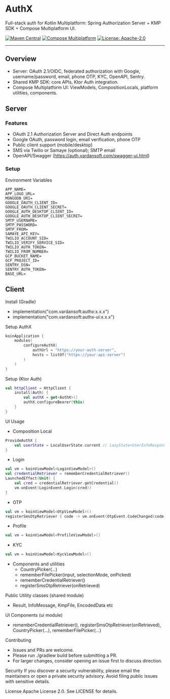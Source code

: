 # AuthX

Full-stack auth for Kotlin Multiplatform: Spring Authorization Server + KMP SDK + Compose Multiplatform UI.

[![Maven Central](https://maven-badges.herokuapp.com/maven-central/com.vardansoft/authx/badge.svg)](https://maven-badges.herokuapp.com/maven-central/com.vardansoft/authx)
[![Compose Multiplatform](https://img.shields.io/badge/Compose-Multiplatform-42a5f5)](https://www.jetbrains.com/lp/compose-multiplatform/)
[![License: Apache-2.0](https://img.shields.io/badge/License-Apache_2.0-green.svg)](LICENSE)

---

## Overview
- Server: OAuth 2.1/OIDC, federated authorization with Google, username/password, email, phone OTP, KYC, OpenAPI, Sentry.
- Shared KMP SDK: core APIs, Ktor Auth integration.
- Compose Multiplatform UI: ViewModels, CompositionLocals, platform utilities, components.

## Server
### Features
- OAuth 2.1 Authorization Server and Direct Auth endpoints
- Google OAuth, password login, email verification, phone OTP
- Public client support (mobile/desktop)
- SMS via Twilio or Samaye (optional); SMTP email
- OpenAPI/Swagger (https://auth.vardansoft.com/swagger-ui.html)


### Setup
Environment Variables
```
APP_NAME=
APP_LOGO_URL=
MONGODB_URI=
GOOGLE_OAUTH_CLIENT_ID=
GOOGLE_OAUTH_CLIENT_SECRET=
GOOGLE_AUTH_DESKTOP_CLIENT_ID=
GOOGLE_AUTH_DESKTOP_CLIENT_SECRET=
SMTP_USERNAME=
SMTP_PASSWORD=
SMTP_FROM=
SAMAYE_API_KEY=
TWILIO_ACCOUNT_SID=
TWILIO_VERIFY_SERVICE_SID=
TWILIO_AUTH_TOKEN=
TWILIO_FROM_NUMBER=
GCP_BUCKET_NAME=
GCP_PROJECT_ID=
SENTRY_DSN=
SENTRY_AUTH_TOKEN=
BASE_URL=
```

## Client
Install (Gradle)
- implementation("com.vardansoft:authx:x.x.x")
- implementation("com.vardansoft:authx-ui:x.x.x")

Setup AuthX
```kotlin
koinApplication {
    modules(
        configureAuthX(
            authUrl = "https://your-auth-server",
            hosts = listOf("https://your-api-server")
        )
    )
}
```

Setup (Ktor Auth)
```kotlin
val httpClient = HttpClient {
    install(Auth) {
        val authX = get<AuthX>()
        authX.configureBearer(this)
    }
}
```

UI Usage
- Composition Local
```kotlin
ProvideAuthX {
    val userState = LocalUserState.current // LazyState<UserInfoResponse>
}
```
- Login
```kotlin
val vm = koinViewModel<LoginViewModel>()
val credentialRetriever = rememberCredentialRetriever()
LaunchedEffect(Unit) {
    val cred = credentialRetriever.getCredential()
    vm.onEvent(LoginEvent.Login(cred))
}
```
- OTP
```kotlin
val vm = koinViewModel<OtpViewModel>()
registerSmsOtpRetriever { code -> vm.onEvent(OtpEvent.CodeChanged(code)) }
```
- Profile
```kotlin
val vm = koinViewModel<ProfileViewModel>()
```
- KYC
```kotlin
val vm = koinViewModel<KycViewModel>()
```
- Components and utilities
  - CountryPicker(...)
  - rememberFilePicker(input, selectionMode, onPicked)
  - rememberCredentialRetriever()
  - registerSmsOtpRetriever(onRetrieved)

Public Utility classes (shared module)
- Result<T>, InfoMessage, KmpFile, EncodedData etc

UI Components (ui module)
- rememberCredentialRetriever(), registerSmsOtpRetriever(onRetrieved), CountryPicker(...), rememberFilePicker(...)

Contributing
- Issues and PRs are welcome.
- Please run ./gradlew build before submitting a PR.
- For larger changes, consider opening an issue first to discuss direction.

Security
If you discover a security vulnerability, please email the maintainers or open a private security advisory. Avoid filing public issues with sensitive details.

License
Apache License 2.0. See LICENSE for details.
